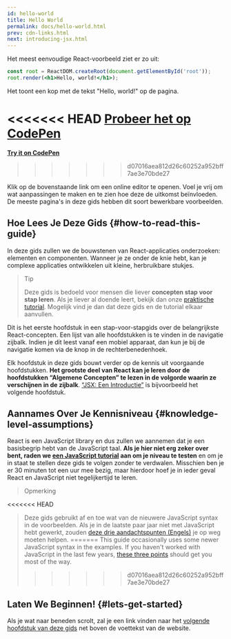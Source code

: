 ```yaml
---
id: hello-world
title: Hello World
permalink: docs/hello-world.html
prev: cdn-links.html
next: introducing-jsx.html
---
```


Het meest eenvoudige React-voorbeeld ziet er zo uit:

```jsx
const root = ReactDOM.createRoot(document.getElementById('root'));
root.render(<h1>Hello, world!</h1>);
```

Het toont een kop met de tekst "Hello, world!" op de pagina.

<<<<<<< HEAD
[Probeer het op CodePen](codepen://hello-world)
=======
**[Try it on CodePen](https://codepen.io/gaearon/pen/rrpgNB?editors=1010)**
>>>>>>> d07016aea812d26c60252a952bff7ae3e70bde27

Klik op de bovenstaande link om een online editor te openen. Voel je vrij om wat aanpassingen te maken en te zien hoe deze de uitkomst beïnvloeden. De meeste pagina's in deze gids hebben dit soort bewerkbare voorbeelden.


## Hoe Lees Je Deze Gids {#how-to-read-this-guide}

In deze gids zullen we de bouwstenen van React-applicaties onderzoeken: elementen en componenten. Wanneer je ze onder de knie hebt, kan je complexe applicaties ontwikkelen uit kleine, herbruikbare stukjes.

>Tip
>
>Deze gids is bedoeld voor mensen die liever **concepten stap voor stap leren**. Als je liever al doende leert, bekijk dan onze [praktische tutorial](/tutorial/tutorial.html). Mogelijk vind je dan dat deze gids en de tutorial elkaar aanvullen.

Dit is het eerste hoofdstuk in een stap-voor-stapgids over de belangrijkste React-concepten. Een lijst van alle hoofdstukken is te vinden in de navigatie zijbalk. Indien je dit leest vanaf een mobiel apparaat, dan kun je bij de navigatie komen via de knop in de rechterbenedenhoek.

Elk hoofdstuk in deze gids bouwt verder op de kennis uit voorgaande hoofdstukken. **Het grootste deel van React kan je leren door de hoofdstukken “Algemene Concepten” te lezen in de volgorde waarin ze verschijnen in de zijbalk**. [“JSX: Een Introductie”](/docs/introducing-jsx.html) is bijvoorbeeld het volgende hoofdstuk.

## Aannames Over Je Kennisniveau {#knowledge-level-assumptions}

React is een JavaScript library en dus zullen we aannemen dat je een basisbegrip hebt van de JavaScript taal. **Als je hier niet erg zeker over bent, raden we [een JavaScript tutorial](https://developer.mozilla.org/nl/docs/Web/JavaScript/A_re-introduction_to_JavaScript) aan om je niveau te testen** en om je in staat te stellen deze gids te volgen zonder te verdwalen. Misschien ben je er 30 minuten tot een uur mee bezig, maar hierdoor hoef je in ieder geval React en JavaScript niet tegelijkertijd te leren.

>Opmerking
>
<<<<<<< HEAD
>Deze gids gebruikt af en toe wat van de nieuwere JavaScript syntax in de voorbeelden.
Als je in de laatste paar jaar niet met JavaScript hebt gewerkt, zouden [deze drie aandachtspunten (Engels)](https://gist.github.com/gaearon/683e676101005de0add59e8bb345340c) je op weg moeten helpen.
=======
>This guide occasionally uses some newer JavaScript syntax in the examples. If you haven't worked with JavaScript in the last few years, [these three points](https://gist.github.com/gaearon/683e676101005de0add59e8bb345340c) should get you most of the way.
>>>>>>> d07016aea812d26c60252a952bff7ae3e70bde27

## Laten We Beginnen! {#lets-get-started}

Als je wat naar beneden scrolt, zal je een link vinden naar het [volgende hoofdstuk van deze gids](/docs/introducing-jsx.html) net boven de voettekst van de website.

